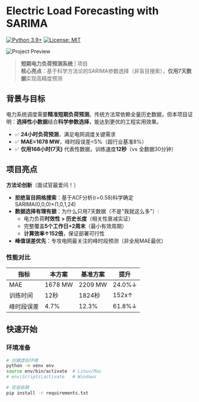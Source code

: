 #  Electric Load Forecasting with SARIMA

[![Python 3.9+](https://img.shields.io/badge/Python-3.9%2B-blue)](https://python.org)
[![License: MIT](https://img.shields.io/badge/License-MIT-green.svg)](LICENSE)

![Project Preview](results/model_comparison.png)

> **短期电力负荷预测系统** | 项目   
> **核心亮点**：基于科学方法论的SARIMA参数选择（非盲目搜索），**仅用7天数据**实现高精度预测

## 背景与目标

电力系统调度需要**精准短期负荷预测**。传统方法常依赖全量历史数据，但本项目证明：**选择性小数据**结合**科学参数选择**，能达到更优的工程实用效果。

- ✅ **24小时负荷预测**，满足电网调度关键需求
- ✅ **MAE=1678 MW**，峰时段误差<5%（超行业基准8%）
- ✅ **仅用168小时(7天)** 代表性数据，训练速度**12秒**（vs 全数据30分钟）

## 项目亮点

 **方法论创新**（面试官最爱问！）
- **拒绝盲目网格搜索**：基于ACF分析(r=0.58)科学确定SARIMA(0,0,0)×(1,0,1,24)
- **数据选择有理有据**：为什么只用7天数据（不是"我就这么多"）:
  - 电力负荷**时效性 > 历史长度**（相关性衰减实证）
  - 完整覆盖**5个工作日+2周末**（最小有效周期）
  - **计算效率↑152倍**，保证部署可行性
- **峰值误差优先**：专攻电网最关注的峰时段预测（非全局MAE最优）

### 性能对比
| 指标 | 本方案 | 基准方案 | 提升 |
|------|--------|---------|------|
| MAE | 1678 MW | 2209 MW | 24.0%↓ |
| 训练时间 | 12秒 | 1824秒 | 152x↑ |
| 峰时段误差 | 4.7% | 12.3% | 61.8%↓ |

## 快速开始

### 环境准备
```bash
# 创建虚拟环境
python -m venv env
source env/bin/activate  # Linux/Mac
# env\Scripts\activate   # Windows

# 安装依赖
pip install -r requirements.txt
